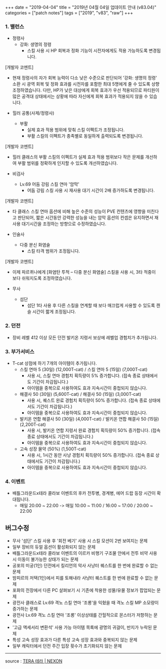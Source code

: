 +++
date = "2019-04-04"
title = "2019년 04월 04일 업데이트 안내 (v83.04)"
categories = ["patch notes"]
tags = ["2019", "v83", "raw"]
+++

### 1. 밸런스
- 정령사
  - 강화: 생명의 정령
    - 스킬 사용 시 HP 회복과 정화 기능이 시전자에게도 적용 가능하도록 변경됩니다.

[개발자 코멘트]
- 현재 정령사의 자가 회복 능력이 다소 낮은 수준으로 판단되어 '강화: 생명의 정령' 소환 시 광역 회복 및 정화 효과를 시전자를 포함한 최대 5명에게 줄 수 있도록 상향 조정하였습니다. 다만, HP가 낮은 대상에게 회복 효과가 우선 적용되므로 파티원이 많은 공격대 상태에서는 상황에 따라 자신에게 회복 효과가 적용되지 않을 수 있습니다.

- 힐러 공통(사제/정령사)
  - 부활
    - 실제 효과 적용 범위에 맞춰 스킬 이펙트가 조정됩니다.
    - 부활 스킬의 이펙트가 종족별로 동일하게 출력되도록 변경됩니다.

[개발자 코멘트]
- 힐러 클래스의 부활 스킬의 이펙트가 실제 효과 적용 범위보다 작은 문제를 개선하여 부활 범위를 정확하게 인지할 수 있도록 개선하였습니다.

- 비검사
  - Lv.69 어둠 강림 스킬 연마 '암막'
    - 어둠 강림 스킬 사용 시 재사용 대기 시간이 2배 증가하도록 변경됩니다.

[개발자 코멘트]
- 타 클래스 스킬 연마 옵션에 비해 높은 수준의 성능이 PVE 컨텐츠에 영향을 미친다고 판단되어,  짧은 시간동안 강력한 성능을 내는 암막 옵션의 컨셉은 유지하면서 재사용 대기시간을 조정하는 방향으로 수정하였습니다.

- 인술사
  - 다중 분신 화염술
    - 스킬 타격 범위가 조정됩니다.

[개발자 코멘트]
- 이제 파르퀴나에게 [화염탄 투척 – 다중 분신 화염술] 스킬을 사용 시, 3타 적중이 보다 쉬워지도록 조정하였습니다.

- 무사
  - 섬단
    - 섬단 1타 사용 후 다른 스킬을 연계할 때 보다 매끄럽게 사용할 수 있도록 캔슬 시간이 짧게 조정됩니다.

### 2. 던전
- 장비 레벨 412 이상 모든 던전 발키온 지령서 보상에 레벨업 경험치가 추가됩니다.

### 3. 부가서비스
- T-cat 상점에 하기 7개의 아이템이 추가됩니다.
  - 스킬 연마 5 (30일) (12,000T-cat) / 스킬 연마 5 (15일) (7,000T-cat)
    - 사용 시, 스킬 연마 경험치 획득량이 5% 증가합니다. (접속 종료 상태에서도 기간이 차감됩니다.)
    - 아이템을 중복으로 사용하여도 효과 지속시간이 중첩되지 않습니다.
  - 해결사 50 (30일) (5,600T-cat) / 해결사 50 (15일) (3,000T-cat)
    - 사용 시, 퀘스트 완료 경험치 획득량이 50% 증가합니다. (접속 종료 상태에서도 기간이 차감됩니다.)
    - 아이템을 중복으로 사용하여도 효과 지속시간이 중첩되지 않습니다.
  - 발키온 연합 해결사 50 (30일) (4,000T-cat) / 발키온 연합 해결사 50 (15일) (2,200T-cat)
    - 사용 시, 발키온 연합 지령서 완료 경험치 획득량이 50% 증가합니다. (접속 종료 상태에서도 기간이 차감됩니다.)
    - 아이템을 중복으로 사용하여도 효과 지속시간이 중첩되지 않습니다.
  - 고속 성장 물약 (50%) (1,500T-cat)
    - 사용 시, 1시간 동안 사냥 경험치 획득량이 50% 증가합니다. (접속 종료 상태에서도 기간이 차감됩니다.)
    - 아이템을 중복으로 사용하여도 효과 지속시간이 중첩되지 않습니다.

### 4. 이벤트
- 배틀그라운드x테라 콜라보 이벤트의 후카 전투병, 경계병, 에어 드랍 등장 시간이 확대됩니다.
  - 매일 20:00 ~ 22:00 -> 매일 10:00 ~ 11:00 / 16:00 ~ 17:00 / 20:00 ~ 22:00

## 버그수정

- 무사 '섬단' 스킬 사용 후 '회전 베기' 사용 시 스킬 모션이 2번 보여지는 문제
- 일부 장비의 듀얼 옵션이 활성화되지 않는 문제
- 배틀그라운드x테라 콜라보 이벤트의 이르카 비행기 구조물 안에서 전투 비약 사용 시 이동이 불가능한 상태가 되는 문제
- 공포의 미궁(1인) 던전에서 킬리언의 악사 사냥터 퀘스트를 한 번에 완료할 수 없는 문제
- 밤피르의 저택(1인)에서 피를 토해내라 사냥터 퀘스트를 한 번에 완료할 수 없는 문제
- 포화의 전장에서 다른 PC 살펴보기 시 기존에 착용한 성물/유물 정보가 팝업되는 문제
- 광전사 클래스로 Lv.69 격노 스킬 연마 '조롱'을 익혔을 때 격노 스킬 MP 소모량이 증가하는 문제
- 광전사 Lv.69 격노 스킬 연마 '조롱' 이상상태를 간헐적으로 몬스터가 저항하는 문제
- '고급 액세서리 변환석' 사용 가능 아이템 목록에 광명의 귀걸이, 반지가 누락된 문제
- 특성 고속 성장 효과가 다른 특성 고속 성장 효과와 중복되지 않는 문제
- 일부 캐릭터에서 던전 주간 입장 횟수가 초기화되지 않는 문제

----

source : [TERA 테라 | NEXON](http://tera.nexon.com/news/update/view.aspx?n4articlesn=386)

